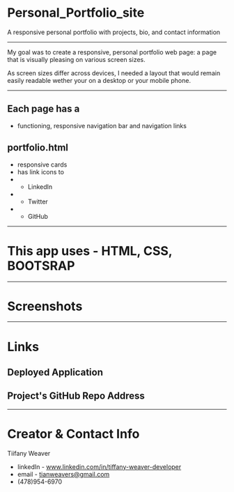# Personal_Portfolio_site

A responsive personal portfolio with projects, bio, and contact information

---

My goal was to create a responsive, personal portfolio web page: a page that is visually pleasing on various screen sizes.

As screen sizes differ across devices, I needed a layout that would remain easily readable wether your on a desktop or your mobile phone.

----------

## Each page has a
- functioning, responsive navigation bar and navigation links

## portfolio.html
- responsive cards 
- has link icons to
- - LinkedIn
- - Twitter
- - GitHub 

----------

# This app uses - HTML, CSS, BOOTSRAP

----------

# Screenshots


----------

# Links

## Deployed Application


## Project's GitHub Repo Address


----------
# Creator & Contact Info
Tiifany Weaver
- linkedIn - www.linkedin.com/in/tiffany-weaver-developer
- email - tianweavers@gmail.com
- (478)954-6970


